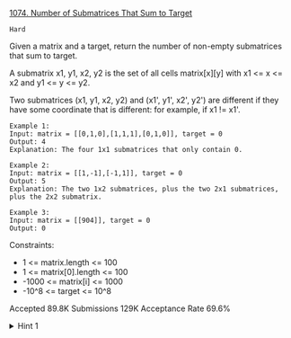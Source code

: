 [1074. Number of Submatrices That Sum to Target](https://leetcode.com/problems/number-of-submatrices-that-sum-to-target/)

`Hard`

Given a matrix and a target, return the number of non-empty submatrices that sum to target.

A submatrix x1, y1, x2, y2 is the set of all cells matrix[x][y] with x1 <= x <= x2 and y1 <= y <= y2.

Two submatrices (x1, y1, x2, y2) and (x1', y1', x2', y2') are different if they have some coordinate that is different: for example, if x1 != x1'.

```
Example 1:
Input: matrix = [[0,1,0],[1,1,1],[0,1,0]], target = 0
Output: 4
Explanation: The four 1x1 submatrices that only contain 0.

Example 2:
Input: matrix = [[1,-1],[-1,1]], target = 0
Output: 5
Explanation: The two 1x2 submatrices, plus the two 2x1 submatrices, plus the 2x2 submatrix.

Example 3:
Input: matrix = [[904]], target = 0
Output: 0
``` 

Constraints:

- 1 <= matrix.length <= 100
- 1 <= matrix[0].length <= 100
- -1000 <= matrix[i] <= 1000
- -10^8 <= target <= 10^8

Accepted
89.8K
Submissions
129K
Acceptance Rate
69.6%

<details>
<summary>Hint 1</summary>

Using a 2D prefix sum, we can query the sum of any submatrix in O(1) time. Now for each (r1, r2), we can find the largest sum of a submatrix that uses every row in [r1, r2] in linear time using a sliding window.

</details>